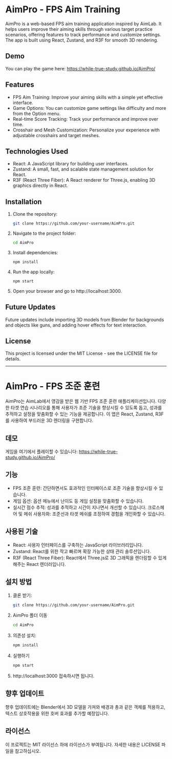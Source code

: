 # AimPro - FPS Aim Training
AimPro is a web-based FPS aim training application inspired by AimLab. It helps users improve their aiming skills through various target practice scenarios, offering features to track performance and customize settings. The app is built using React, Zustand, and R3F for smooth 3D rendering.

## Demo
You can play the game here:
https://while-true-study.github.io/AimPro/

## Features
* FPS Aim Training: Improve your aiming skills with a simple yet effective interface.
* Game Options: You can customize game settings like difficulty and more from the Option menu.
* Real-time Score Tracking: Track your performance and improve over time.
* Crosshair and Mesh Customization: Personalize your experience with adjustable crosshairs and target meshes.

## Technologies Used
* React: A JavaScript library for building user interfaces.
* Zustand: A small, fast, and scalable state management solution for React.
* R3F (React Three Fiber): A React renderer for Three.js, enabling 3D graphics directly in React.
## Installation
1. Clone the repository:
   ```bash
   git clone https://github.com/your-username/AimPro.git
   ```
2. Navigate to the project folder:
   ```bash
   cd AimPro
   ```
3. Install dependencies:
   ```bash
   npm install
   ```
4. Run the app locally:
   ```bash
   npm start
   ```
5. Open your browser and go to http://localhost:3000.

## Future Updates
Future updates include importing 3D models from Blender for backgrounds and objects like guns, and adding hover effects for text interaction.

## License
This project is licensed under the MIT License - see the LICENSE file for details.

<hr/>

# AimPro - FPS 조준 훈련
AimPro는 AimLab에서 영감을 받은 웹 기반 FPS 조준 훈련 애플리케이션입니다. 다양한 타겟 연습 시나리오를 통해 사용자가 조준 기술을 향상시킬 수 있도록 돕고, 성과를 추적하고 설정을 맞춤화할 수 있는 기능을 제공합니다. 이 앱은 React, Zustand, R3F를 사용하여 부드러운 3D 렌더링을 구현합니다.

## 데모
게임을 여기에서 플레이할 수 있습니다: https://while-true-study.github.io/AimPro/

## 기능
* FPS 조준 훈련: 간단하면서도 효과적인 인터페이스로 조준 기술을 향상시킬 수 있습니다.
* 게임 옵션: 옵션 메뉴에서 난이도 등 게임 설정을 맞춤화할 수 있습니다.
* 실시간 점수 추적: 성과를 추적하고 시간이 지나면서 개선할 수 있습니다.
크로스헤어 및 메쉬 사용자화: 조준선과 타겟 메쉬를 조정하여 경험을 개인화할 수 있습니다.
## 사용된 기술
* React: 사용자 인터페이스를 구축하는 JavaScript 라이브러리입니다.
* Zustand: React를 위한 작고 빠르며 확장 가능한 상태 관리 솔루션입니다.
* R3F (React Three Fiber): React에서 Three.js로 3D 그래픽을 렌더링할 수 있게 해주는 React 렌더러입니다.
## 설치 방법
1. 클론 받기:
   ```bash
   git clone https://github.com/your-username/AimPro.git
   ```
2. AimPro 폴더 이동
   ```bash
   cd AimPro
   ```
3. 의존성 설치:
   ```bash
   npm install
   ```
4. 실행하기
   ```bash
   npm start
   ```
5. http://localhost:3000 접속하시면 됩니다.

## 향후 업데이트
향후 업데이트에는 Blender에서 3D 모델을 가져와 배경과 총과 같은 객체를 적용하고, 텍스트 상호작용을 위한 호버 효과를 추가할 예정입니다.

## 라이선스
이 프로젝트는 MIT 라이선스 하에 라이선스가 부여됩니다. 자세한 내용은 LICENSE 파일을 참고하십시오.
